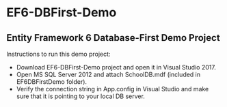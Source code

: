 # EF6-DBFirst-Demo
## Entity Framework 6 Database-First Demo Project

Instructions to run this demo project:
- Download EF6-DBFirst-Demo project and open it in Visual Studio 2017.
- Open MS SQL Server 2012 and attach SchoolDB.mdf (included in EF6DBFirstDemo folder). 
- Verify the connection string in App.config in Visual Studio and make sure that it is pointing to your local DB server. 
